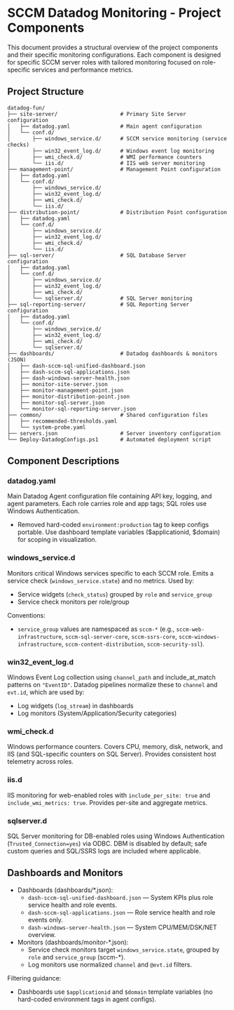 # SCCM Datadog Monitoring - Project Components

This document provides a structural overview of the project components and their specific monitoring configurations. Each component is designed for specific SCCM server roles with tailored monitoring focused on role-specific services and performance metrics.

## Project Structure

```
datadog-fun/
├── site-server/                    # Primary Site Server configuration
│   ├── datadog.yaml                # Main agent configuration
│   └── conf.d/
│       ├── windows_service.d/      # SCCM service monitoring (service checks)
│       ├── win32_event_log.d/      # Windows event log monitoring
│       ├── wmi_check.d/            # WMI performance counters
│       └── iis.d/                  # IIS web server monitoring
├── management-point/               # Management Point configuration
│   ├── datadog.yaml
│   └── conf.d/
│       ├── windows_service.d/
│       ├── win32_event_log.d/
│       ├── wmi_check.d/
│       └── iis.d/
├── distribution-point/             # Distribution Point configuration
│   ├── datadog.yaml
│   └── conf.d/
│       ├── windows_service.d/
│       ├── win32_event_log.d/
│       ├── wmi_check.d/
│       └── iis.d/
├── sql-server/                     # SQL Database Server configuration
│   ├── datadog.yaml
│   └── conf.d/
│       ├── windows_service.d/
│       ├── win32_event_log.d/
│       ├── wmi_check.d/
│       └── sqlserver.d/            # SQL Server monitoring
├── sql-reporting-server/           # SQL Reporting Server configuration
│   ├── datadog.yaml
│   └── conf.d/
│       ├── windows_service.d/
│       ├── win32_event_log.d/
│       ├── wmi_check.d/
│       └── sqlserver.d/
├── dashboards/                     # Datadog dashboards & monitors (JSON)
│   ├── dash-sccm-sql-unified-dashboard.json
│   ├── dash-sccm-sql-applications.json
│   ├── dash-windows-server-health.json
│   ├── monitor-site-server.json
│   ├── monitor-management-point.json
│   ├── monitor-distribution-point.json
│   ├── monitor-sql-server.json
│   └── monitor-sql-reporting-server.json
├── common/                         # Shared configuration files
│   ├── recommended-thresholds.yaml
│   └── system-probe.yaml
├── servers.json                    # Server inventory configuration
└── Deploy-DatadogConfigs.ps1       # Automated deployment script
```

## Component Descriptions

### datadog.yaml
Main Datadog Agent configuration file containing API key, logging, and agent parameters. Each role carries role and app tags; SQL roles use Windows Authentication.

- Removed hard-coded `environment:production` tag to keep configs portable. Use dashboard template variables ($applicationid, $domain) for scoping in visualization.

### windows_service.d
Monitors critical Windows services specific to each SCCM role. Emits a service check (`windows_service.state`) and no metrics. Used by:
- Service widgets (`check_status`) grouped by `role` and `service_group`
- Service check monitors per role/group

Conventions:
- `service_group` values are namespaced as `sccm-*` (e.g., `sccm-web-infrastructure`, `sccm-sql-server-core`, `sccm-ssrs-core`, `sccm-windows-infrastructure`, `sccm-content-distribution`, `sccm-security-ssl`).

### win32_event_log.d
Windows Event Log collection using `channel_path` and include_at_match patterns on `"EventID"`. Datadog pipelines normalize these to `channel` and `evt.id`, which are used by:
- Log widgets (`log_stream`) in dashboards
- Log monitors (System/Application/Security categories)

### wmi_check.d
Windows performance counters. Covers CPU, memory, disk, network, and IIS (and SQL-specific counters on SQL Server). Provides consistent host telemetry across roles.

### iis.d
IIS monitoring for web-enabled roles with `include_per_site: true` and `include_wmi_metrics: true`. Provides per-site and aggregate metrics.

### sqlserver.d
SQL Server monitoring for DB-enabled roles using Windows Authentication (`Trusted_Connection=yes`) via ODBC. DBM is disabled by default; safe custom queries and SQL/SSRS logs are included where applicable.

## Dashboards and Monitors

- Dashboards (dashboards/*.json):
  - `dash-sccm-sql-unified-dashboard.json` — System KPIs plus role service health and role events.
  - `dash-sccm-sql-applications.json` — Role service health and role events only.
  - `dash-windows-server-health.json` — System CPU/MEM/DSK/NET overview.
- Monitors (dashboards/monitor-*.json):
  - Service check monitors target `windows_service.state`, grouped by `role` and `service_group` (sccm-*).
  - Log monitors use normalized `channel` and `@evt.id` filters.

Filtering guidance:
- Dashboards use `$applicationid` and `$domain` template variables (no hard-coded environment tags in agent configs).
